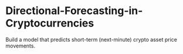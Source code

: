 # Directional-Forecasting-in-Cryptocurrencies

Build a model that predicts short-term (next-minute) crypto asset price movements. 
